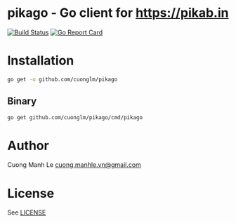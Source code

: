 # pikago - Go client for https://pikab.in

[![Build Status](https://travis-ci.org/cuonglm/pikago.svg?branch=master)](https://travis-ci.org/cuonglm/pikago)
[![Go Report Card](https://goreportcard.com/badge/github.com/cuonglm/pikago)](https://goreportcard.com/report/github.com/cuonglm/pikago)


# Installation
```sh
go get -u github.com/cuonglm/pikago
```

## Binary
```sh
go get github.com/cuonglm/pikago/cmd/pikago
```

# Author

Cuong Manh Le <cuong.manhle.vn@gmail.com>

# License

See [LICENSE](https://github.com/cuonglm/pikago/blob/master/LICENSE)
